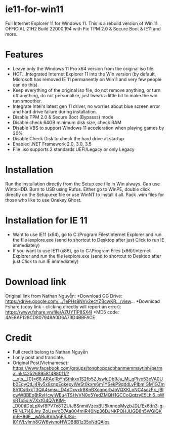 # ie11-for-win11
Full Internet Explorer 11 for Windows 11. This is a rebuild version of Win 11 OFFICIAL 21H2 Build 22000.194 with Fix TPM 2.0 & Secure Boot & IE11 and more.
# Features
* Leave only the Windows 11 Pro x64 version from the original iso file
* HOT...Integrated Internet Explorer 11 into the Win version (by default, Microsoft has removed IE 11 permanently on Win11 and very few people can do this).
* Keep everything of the original iso file, do not remove anything, or turn off anything, do not personalize, just tweak a little bit to make the win run smoother.
* Integrate Intel's latest gen 11 driver, no worries about blue screen error and hard drive failure during installation.
* Disable TPM 2.0 & Secure Boot (Bypasss) mode
* Disable check 64GB minimum disk size, check RAM
* Disable VBS to support Windows 11 acceleration when playing games by 30%
* Disable Check Disk to check the hard drive at startup
* Enabled .NET Framework 2.0, 3.0, 3.5
* File .iso supports 2 standards UEFI/Legacy or only Legacy
# Installation
Run the installation directly from the Setup.exe file in Win always. Can use WintoHDD. Burn to USB using Rufus. Either go to WinPE, double click directly on the Setup.exe file or use WinNT to install it all. Pack .wim files for those who like to use Onekey Ghost.
# Installation for IE 11
* Want to use IE11 (x64), go to C:\Program Files\Internet Explorer and run the file iexplore.exe (send to shortcut to Desktop after just Click to run IE immediately)
* If you want to use IE11 (x86), go to C:\Program Files (x86)\Internet Explorer and run the file iexplore.exe (send to shortcut to Desktop after just Click to run IE immediately)
# Download link
Original link from Nathan Nguyễn:
*Download GG Drive: https://drive.google.com/.../1ePHs8NVv2ecYZBcwKR.../view...
*Download Fshare (copy link - clicking directly will report an error): https://www.fshare.vn/file/AZUY11P8SX4I
*MD5 code: 4AE8AF128CD807948A0D6A73D4BBFACE
# Credit
* Full credit belong to Nathan Nguyễn
* I only post and translate.
* Original Post(Vietnamese): https://www.facebook.com/groups/tonghopcacphanmemmaytinh/permalink/4352689581488011/?__xts__[0]=68.ARAeRbYhSthkxx1S2fb5ZJswluDb9Ju_Mj_gPIvo53cVA0Ub0EqyQtLj4Rv5x8xnpEqkepyWeSt0kxm6m1YSekP9qddLyPIbmIGM1GZm8h1Cs6xkT3QA4smsu_D4dDxvxIr8KnBXcqporbJoVQXKLoNC4sczFk_jBIcwWBBEoBtRyHcwlWEu4TSHyVN0o5YedZMQH1GCCoQqtzyE5Lhl5_pWsRTo5oIV7XxtG4Q7rKlM-_O00tIDpLpXvf8PV7x8TZUtJ8SnmiiVzexBU8knnepMyzbJDLfEx6dn3-g-fRlNL7j46Jny_ZoUsvrdD7Aa004mIR40Np36DJNKPOHJUGD8n5WGlQKmFH86E__wABu8VnAgFRJSo-l01tVLvlmh8GW6yivnoHWDB8B1z35xNdQAjos


